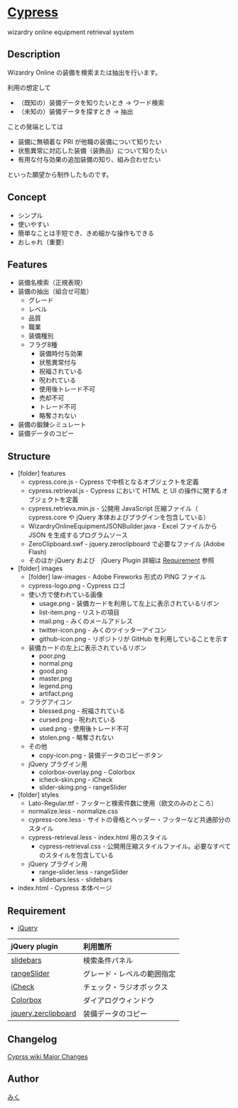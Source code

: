 # [Cypress](https://miramiku.github.io/Cypress/)
wizardry online equipment retrieval system

## Description
Wizardry Online の装備を検索または抽出を行います。

利用の想定して
* （既知の）装備データを知りたいとき → ワード検索
* （未知の）装備データを探すとき → 抽出

ことの発端としては
* 装備に無頓着な PRI が他職の装備について知りたい
* 状態異常に対応した装備（装飾品）について知りたい
* 有用な付与効果の追加装備の知り、組み合わせたい

といった願望から制作したものです。

## Concept
* シンプル
* 使いやすい
* 簡単なことは手短でき、きめ細かな操作もできる
* おしゃれ（重要）

## Features
* 装備名検索（正規表現）
* 装備の抽出（組合せ可能）
	* グレード
	* レベル
	* 品質
	* 職業
	* 装備種別
	* フラグ8種
		* 装備時付与効果
		* 状態異常付与
		* 祝福されている
		* 呪われている
		* 使用後トレード不可
		* 売却不可
		* トレード不可
		* 略奪されない
* 装備の鍛錬シミュレート
* 装備データのコピー

## Structure
* [folder] features
	* cypress.core.js - Cypress で中核となるオブジェクトを定義
	* cypress.retrieval.js - Cypress において HTML と UI の操作に関するオブジェクトを定義
	* cypress.retrieva.min.js - 公開用 JavaScript 圧縮ファイル（ cypress.core や jQuery 本体およびプラグインを包含している）
	* WizardryOnlineEquipmentJSONBuilder.java - Excel ファイルから JSON を生成するプログラムソース
	* ZeroClipboard.swf - jquery.zeroclipboard で必要なファイル (Adobe Flash)
	* そのほか jQuery および　jQuery Plugin 詳細は [Requirement](#Requirement) 参照
* [folder] images
	* [folder] law-images - Adobe Fireworks 形式の PING ファイル
	* cypress-logo.png - Cypress ロゴ
	* 使い方で使われている画像
		* usage.png - 装備カードを利用して左上に表示されているリボン
		* list-item.png - リストの項目
		* mail.png - みくのメールアドレス
		* twitter-icon.png - みくのツイッターアイコン
		* github-icon.png - リポジトリが GitHub を利用していることを示す
	* 装備カードの左上に表示されているリボン
		* poor.png
		* normal.png
		* good.png
		* master.png
		* legend.png
		* artifact.png
	* フラグアイコン
		* blessed.png - 祝福されている
		* cursed.png - 呪われている
		* used.png - 使用後トレード不可
		* stolen.png - 略奪されない
	* その他
		* copy-icon.png - 装備データのコピーボタン
	* jQuery プラグイン用
		* colorbox-overlay.png - Colorbox
		* icheck-skin.png - iCheck
		* slider-sking.png - rangeSlider
* [folder] styles
	* Lato-Regular.ttf - フッターと検索件数に使用（欧文のみのところ）
	* normalize.less - normalize.css
	* cypress-core.less - サイトの骨格とヘッダー・フッターなど共通部分のスタイル
	* cypress-retrieval.less - index.html 用のスタイル
		* cypress-retrieval.css - 公開用圧縮スタイルファイル。必要なすべてのスタイルを包含している
	* jQuery プラグイン用
		* range-slider.less - rangeSlider
		* slidebars.less - slidebars
* index.html - Cypress 本体ページ

## Requirement
* [jQuery](https://jquery.com/)

| jQuery plugin                                                                | 利用箇所                |
| :--------------------------------------------------------------------------- | :--------------------- |
| [slidebars](http://plugins.adchsm.me/slidebars/)                             | 検索条件パネル           |
| [rangeSlider](http://ionden.com/a/plugins/ion.rangeSlider/en.html)           | グレード・レベルの範囲指定 |
| [iCheck](http://fronteed.com/iCheck/)                                        | チェック・ラジオボックス   |
| [Colorbox](http://www.jacklmoore.com/colorbox/)                              | ダイアログウィンドウ      |
| [jquery.zerclipboard](https://github.com/zeroclipboard/jquery.zeroclipboard) | 装備データのコピー        |

## Changelog
[Cyprss wiki Major Changes](https://github.com/miramiku/Cypress/wiki/Major-Changes)

## Author
[みく](https://github.com/miramiku)
